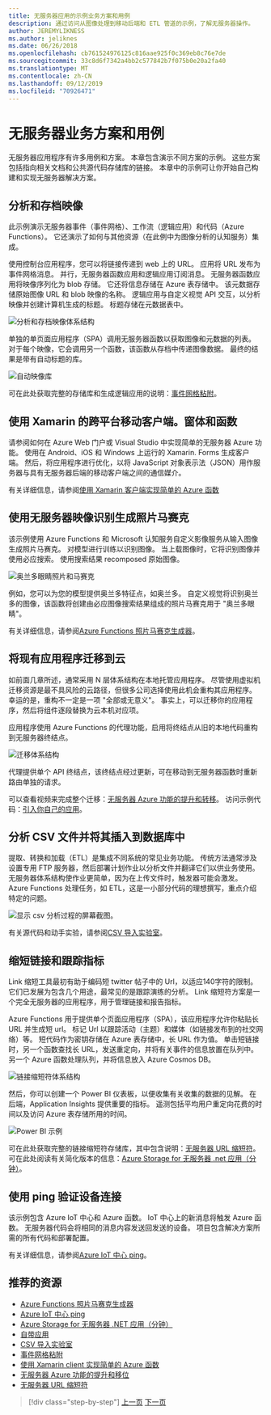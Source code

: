 ```yaml
---
title: 无服务器应用的示例业务方案和用例
description: 通过访问从图像处理到移动后端和 ETL 管道的示例，了解无服务器操作。
author: JEREMYLIKNESS
ms.author: jeliknes
ms.date: 06/26/2018
ms.openlocfilehash: cb761524976125c816aae925f0c369eb8c76e7de
ms.sourcegitcommit: 33c8d6f7342a4bb2c577842b7f075b0e20a2fa40
ms.translationtype: MT
ms.contentlocale: zh-CN
ms.lasthandoff: 09/12/2019
ms.locfileid: "70926471"
---
```

# <a name="serverless-business-scenarios-and-use-cases"></a>无服务器业务方案和用例

无服务器应用程序有许多用例和方案。 本章包含演示不同方案的示例。 这些方案包括指向相关文档和公共源代码存储库的链接。 本章中的示例可让你开始自己构建和实现无服务器解决方案。

## <a name="analyze-and-archive-images"></a>分析和存档映像

此示例演示无服务器事件（事件网格）、工作流（逻辑应用）和代码（Azure Functions）。 它还演示了如何与其他资源（在此例中为图像分析的认知服务）集成。

使用控制台应用程序，您可以将链接传递到 web 上的 URL。 应用将 URL 发布为事件网格消息。 并行，无服务器函数应用和逻辑应用订阅消息。 无服务器函数应用将映像序列化为 blob 存储。 它还将信息存储在 Azure 表存储中。 该元数据存储原始图像 URL 和 blob 映像的名称。 逻辑应用与自定义视觉 API 交互，以分析映像并创建计算机生成的标题。 标题存储在元数据表中。

![分析和存档映像体系结构](./media/image-processing-example.png)

单独的单页面应用程序（SPA）调用无服务器函数以获取图像和元数据的列表。 对于每个映像，它会调用另一个函数，该函数从存档中传递图像数据。 最终的结果是带有自动标题的库。

![自动映像库](./media/automated-image-gallery.png)

可在此处获取完整的存储库和生成逻辑应用的说明：[事件网格粘附](https://github.com/JeremyLikness/Event-Grid-Glue)。

## <a name="cross-platform-mobile-client-using-xamarinforms-and-functions"></a>使用 Xamarin 的跨平台移动客户端。窗体和函数

请参阅如何在 Azure Web 门户或 Visual Studio 中实现简单的无服务器 Azure 功能。 使用在 Android、iOS 和 Windows 上运行的 Xamarin. Forms 生成客户端。 然后，将应用程序进行优化，以将 JavaScript 对象表示法（JSON）用作服务器与具有无服务器后端的移动客户端之间的通信媒介。

有关详细信息，请参阅[使用 Xamarin 客户端实现简单的 Azure 函数](https://azure.microsoft.com/resources/samples/functions-xamarin-getting-started/)

## <a name="generate-a-photo-mosaic-with-serverless-image-recognition"></a>使用无服务器映像识别生成照片马赛克

该示例使用 Azure Functions 和 Microsoft 认知服务自定义影像服务从输入图像生成照片马赛克。 对模型进行训练以识别图像。 当上载图像时，它将识别图像并使用必应搜索。 使用搜索结果 recomposed 原始图像。

![奥兰多眼睛照片和马赛克](./media/orlando-eye-both.png)

例如，您可以为您的模型提供奥兰多特征点，如奥兰多。 自定义视觉将识别奥兰多的图像，该函数将创建由必应图像搜索结果组成的照片马赛克用于 "奥兰多眼睛"。

有关详细信息，请参阅[Azure Functions 照片马赛克生成器](https://azure.microsoft.com/resources/samples/functions-dotnet-photo-mosaic/)。

## <a name="migrate-an-existing-application-to-the-cloud"></a>将现有应用程序迁移到云

如前面几章所述，通常采用 N 层体系结构在本地托管应用程序。 尽管使用虚拟机迁移资源是最不具风险的云路径，但很多公司选择使用此机会重构其应用程序。 幸运的是，重构不一定是一项 "全部或无意义"。 事实上，可以迁移你的应用程序，然后将组件逐段替换为云本机对应项。

应用程序使用 Azure Functions 的代理功能，启用将终结点从旧的本地代码重构到无服务器终结点。

![迁移体系结构](./media/migration-architecture.png)

代理提供单个 API 终结点，该终结点经过更新，可在移动到无服务器函数时重新路由单独的请求。

可以查看视频来完成整个迁移：[无服务器 Azure 功能的提升和转移](https://channel9.msdn.com/Events/Connect/2017/E102)。 访问示例代码：[引入你自己的应用](https://github.com/JeremyLikness/bring-own-app-connect-17)。

## <a name="parse-a-csv-file-and-insert-into-a-database"></a>分析 CSV 文件并将其插入到数据库中

提取、转换和加载（ETL）是集成不同系统的常见业务功能。 传统方法通常涉及设置专用 FTP 服务器，然后部署计划作业以分析文件并翻译它们以供业务使用。 无服务器体系结构使作业更简单，因为在上传文件时，触发器可能会激发。 Azure Functions 处理任务，如 ETL，这是一小部分代码的理想撰写，重点介绍特定的问题。

![显示 csv 分析过程的屏幕截图。](./media/serverless-business-scenarios/csv-parse-database-import.png)

有关源代码和动手实验，请参阅[CSV 导入实验室](https://github.com/JeremyLikness/azure-fn-file-process-hol)。

## <a name="shorten-links-and-track-metrics"></a>缩短链接和跟踪指标

Link 缩短工具最初有助于编码短 twitter 帖子中的 Url，以适应140字符的限制。 它们已发展为包含几个用途，最常见的是跟踪演练的分析。 Link 缩短符方案是一个完全无服务器的应用程序，用于管理链接和报告指标。

Azure Functions 用于提供单个页面应用程序（SPA），该应用程序允许你粘贴长 URL 并生成短 url。 标记 Url 以跟踪活动（主题）和媒体（如链接发布到的社交网络）等。 短代码作为密钥存储在 Azure 表存储中，长 URL 作为值。 单击短链接时，另一个函数查找长 URL，发送重定向，并将有关事件的信息放置在队列中。 另一个 Azure 函数处理队列，并将信息放入 Azure Cosmos DB。

![链接缩短符体系结构](./media/link-shortener-architecture.png)

然后，你可以创建一个 Power BI 仪表板，以便收集有关收集的数据的见解。 在后端，Application Insights 提供重要的指标。 遥测包括平均用户重定向花费的时间以及访问 Azure 表存储所用的时间。

![Power BI 示例](./media/power-bi-example.png)

可在此处获取完整的链接缩短符存储库，其中包含说明：[无服务器 URL 缩短符](https://github.com/jeremylikness/serverless-url-shortener)。 可在此处阅读有关简化版本的信息：[Azure Storage for 无服务器 .net 应用（分钟）](https://devblogs.microsoft.com/aspnet/azure-storage-for-serverless-net-apps-in-minutes/)。

## <a name="verify-device-connectivity-using-a-ping"></a>使用 ping 验证设备连接

该示例包含 Azure IoT 中心和 Azure 函数。 IoT 中心上的新消息将触发 Azure 函数。 无服务器代码会将相同的消息内容发送回发送的设备。 项目包含解决方案所需的所有代码和部署配置。

有关详细信息，请参阅[Azure IoT 中心 ping](https://azure.microsoft.com/resources/samples/iot-hub-node-ping/)。

## <a name="recommended-resources"></a>推荐的资源

* [Azure Functions 照片马赛克生成器](https://azure.microsoft.com/resources/samples/functions-dotnet-photo-mosaic/)
* [Azure IoT 中心 ping](https://azure.microsoft.com/resources/samples/iot-hub-node-ping/)
* [Azure Storage for 无服务器 .NET 应用（分钟）](https://devblogs.microsoft.com/aspnet/azure-storage-for-serverless-net-apps-in-minutes/)
* [自带应用](https://github.com/JeremyLikness/bring-own-app-connect-17)
* [CSV 导入实验室](https://github.com/JeremyLikness/azure-fn-file-process-hol)
* [事件网格粘附](https://github.com/JeremyLikness/Event-Grid-Glue)
* [使用 Xamarin client 实现简单的 Azure 函数](https://azure.microsoft.com/resources/samples/functions-xamarin-getting-started/)
* [无服务器 Azure 功能的提升和移位](https://channel9.msdn.com/Events/Connect/2017/E102)
* [无服务器 URL 缩短符](https://github.com/jeremylikness/serverless-url-shortener)

>[!div class="step-by-step"]
>[上一页](orchestration-patterns.md)
>[下一页](serverless-conclusion.md)
